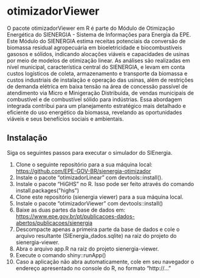 # otimizadorViewer

<!-- badges: start -->
<!-- badges: end -->

O pacote otimizadorViewer em R é parte do Módulo de Otimização Energética do SIENERGIA - Sistema de Informações para Energia da EPE. Este Módulo do SIENERGIA estima receitas potenciais da conversão de biomassa residual agropecuária em bioeletricidade e biocombustíveis gasosos e sólidos, indicando alocações viáveis e capacidades de usinas por meio de modelos de otimização linear. As análises são realizadas em nível municipal, característica central do SIENERGIA, e levam em conta custos logísticos de coleta, armazenamento e transporte da biomassa e custos industriais de instalação e operação das usinas, além de restrições de demanda elétrica em baixa tensão na área de concessão passível de atendimento via Micro e Minigeração Distribuída, de vendas municipais de combustível e de combustível sólido para indústrias. Essa abordagem integrada contribui para um planejamento estratégico mais detalhado e eficiente do uso energético da biomassa, revelando as oportunidades viáveis e seus benefícios sociais e ambientais.

## Instalação

Siga os seguintes passos para executar o simulador do SIEnergia.

1.	Clone o seguinte repositório para a sua máquina local: https://github.com/EPE-GOV-BR/sienergia-otimizador 
2.	Instale o pacote “otimizadorLinear” com devtools::install().
4.	Instale o pacote “HiGHS” no R. Isso pode ser feito através do comando install.packages("highs")
5.	Clone este repositório (sienergia viewer) para a sua máquina local.
6.	Instale o pacote “otimizadorViewer” com devtools::install()
7.	Baixe as duas partes da base de dados em: https://www.epe.gov.br/pt/publicacoes-dados-abertos/publicacoes/sienergia 
8.	Descompacte apenas a primeira parte da base de dados e cole o arquivo resultante (SIEnergia_dados.sqlite) na raiz do projeto do sienergia-viewer.
9.	Abra o arquivo app.R na raiz do projeto sienergia-viewer.
10.	Execute o comando shiny::runApp()
11.	Caso a aplicação não abra automaticamente, cole em seu navegador o endereço apresentado no console do R, no formato “http://...” 

